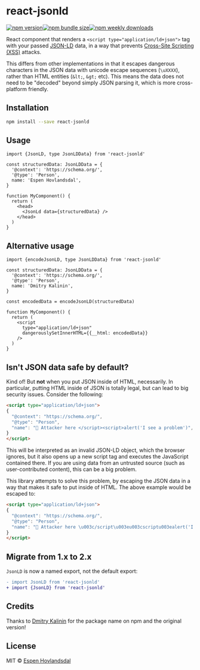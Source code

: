 # react-jsonld

[![npm version](https://img.shields.io/npm/v/react-jsonld.svg?style=flat-square)](https://www.npmjs.com/package/react-jsonld)[![npm bundle size](https://img.shields.io/bundlephobia/minzip/react-jsonld?style=flat-square)](https://bundlephobia.com/result?p=react-jsonld)[![npm weekly downloads](https://img.shields.io/npm/dw/react-jsonld.svg?style=flat-square)](https://www.npmjs.com/package/react-jsonld)

React component that renders a `<script type="application/ld+json">` tag with your passed [JSON-LD](https://json-ld.org/) data, in a way that prevents [Cross-Site Scripting (XSS)](https://owasp.org/www-community/attacks/xss/) attacks.

This differs from other implementations in that it escapes dangerous characters in the JSON data with unicode escape sequences (`\uXXXX`), rather than HTML entities (`&lt;`, `&gt;` etc). This means the data does not need to be "decoded" beyond simply JSON parsing it, which is more cross-platform friendly.

## Installation

```bash
npm install --save react-jsonld
```

## Usage

```tsx
import {JsonLD, type JsonLDData} from 'react-jsonld'

const structuredData: JsonLDData = {
  '@context': 'https://schema.org/',
  '@type': 'Person',
  name: 'Espen Hovlandsdal',
}

function MyComponent() {
  return (
    <head>
      <JsonLd data={structuredData} />
    </head>
  )
}
```

## Alternative usage

```tsx
import {encodeJsonLD, type JsonLDData} from 'react-jsonld'

const structuredData: JsonLDData = {
  '@context': 'https://schema.org/',
  '@type': 'Person',
  name: 'Dmitry Kalinin',
}

const encodedData = encodeJsonLD(structuredData)

function MyComponent() {
  return (
    <script
      type="application/ld+json"
      dangerouslySetInnerHTML={{__html: encodedData}}
    />
  )
}
```

## Isn't JSON data safe by default?

Kind of! But **not** when you put JSON inside of HTML, necessarily. In particular, putting HTML inside of JSON is totally legal, but can lead to big security issues. Consider the following:

<!-- prettier-ignore -->
```html
<script type="application/ld+json">
{
  "@context": "https://schema.org/",
  "@type": "Person",
  "name": "👋 Attacker here </script><script>alert('I see a problem')",
}
</script>
```

This will be interpreted as an invalid JSON-LD object, which the browser ignores, but it also opens up a new script tag and executes the JavaScript contained there. If you are using data from an untrusted source (such as user-contributed content), this can be a big problem.

This library attempts to solve this problem, by escaping the JSON data in a way that makes it safe to put inside of HTML. The above example would be escaped to:

<!-- prettier-ignore -->
```html
<script type="application/ld+json">
{
  "@context": "https://schema.org/",
  "@type": "Person",
  "name": "👋 Attacker here \u003c/script\u003eu003cscriptu003ealert('I see a problem')",
}
</script>
```

## Migrate from 1.x to 2.x

`JsonLD` is now a named export, not the default export:

```diff
- import JsonLD from 'react-jsonld'
+ import {JsonLD} from 'react-jsonld'
```

## Credits

Thanks to [Dmitry Kalinin](https://github.com/null-none) for the package name on npm and the original version!

## License

MIT © [Espen Hovlandsdal](https://espen.codes/)

